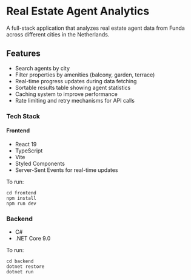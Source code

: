 # Real Estate Agent Analytics

A full-stack application that analyzes real estate agent data from Funda across different cities in the Netherlands.

## Features

- Search agents by city
- Filter properties by amenities (balcony, garden, terrace)
- Real-time progress updates during data fetching
- Sortable results table showing agent statistics
- Caching system to improve performance
- Rate limiting and retry mechanisms for API calls


### Tech Stack



#### Frontend
- React 19
- TypeScript
- Vite
- Styled Components
- Server-Sent Events for real-time updates

To run:
```shell
cd frontend
npm install
npm run dev
```

### Backend
- C#
- .NET Core 9.0

To run:
```shell
cd backend
dotnet restore
dotnet run
```
